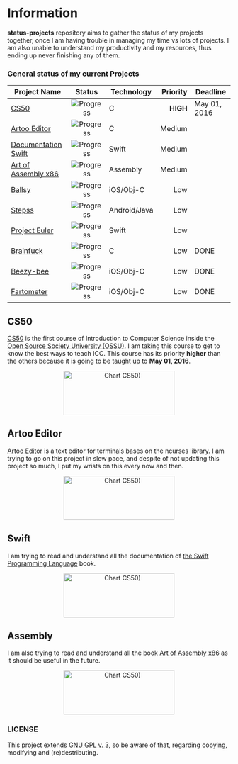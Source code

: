 # Information
__status-projects__ repository aims to gather the status of my projects together, once I am having trouble in managing my time vs lots of projects. I am also unable to understand my productivity and my resources, thus ending up never finishing any of them.

### General status of my current Projects

| Project Name                        | Status                                    | Technology  |  Priority  |  Deadline    |
| ----------------------------------- |:-----------------------------------------:| ----------- | ----------:|  --------    |
| [CS50](#cs50)                       | ![Progress](http://progressed.io/bar/20)  | C           | __HIGH__   | May 01, 2016 |
| [Artoo Editor](#artoo-editor)       | ![Progress](http://progressed.io/bar/20)  | C           | Medium     |              |
| [Documentation Swift](#swift)       | ![Progress](http://progressed.io/bar/30)  | Swift       | Medium     |              |
| [Art of Assembly x86](#assembly)    | ![Progress](http://progressed.io/bar/5)   | Assembly    | Medium     |              |
| [Ballsy](#ballsy)                   | ![Progress](http://progressed.io/bar/5)   | iOS/Obj-C   | Low        |              |
| [Stepss](#stepss)                   | ![Progress](http://progressed.io/bar/60)  | Android/Java| Low        |              |
| [Project Euler](#project-euler)     | ![Progress](http://progressed.io/bar/10)  | Swift       | Low        |              |
| [Brainfuck](#brainfuck-interpreter) | ![Progress](http://progressed.io/bar/100) | C           | Low        | DONE         |
| [Beezy-bee](#beezy-bee)             | ![Progress](http://progressed.io/bar/100) | iOS/Obj-C   | Low        | DONE         |
| [Fartometer](#fartometer)           | ![Progress](http://progressed.io/bar/100) | iOS/Obj-C   | Low        | DONE         |

## CS50

[CS50](https://www.edx.org/course/introduction-computer-science-harvardx-cs50x#!) is the first course of Introduction to Computer Science inside the [Open Source Society University (OSSU)](https://github.com/open-source-society/computer-science). I am taking this course to get to know the best ways to teach ICC. This course has its priority **higher** than the others because it is going to be taught up to **May 01, 2016**.

<div align="center"><img src='https://chart.googleapis.com/chart?cht=p&chs=250x100&chd=t:20,10,70&chco=8BC34A,CDDC39,C8E6C9&chl=Done|In%20Progress|To%20Do' alt='Chart CS50)' height='100' width='250' /></div>

## Artoo Editor
[Artoo Editor](https://github.com/luizperes/artoo-editor) is a text editor for terminals bases on the ncurses library. I am trying to go on this project in slow pace, and despite of not updating this project so much, I put my wrists on this every now and then.

<div align="center"><img src='https://chart.googleapis.com/chart?cht=p&chs=250x100&chd=t:20,5,75&chco=8BC34A,CDDC39,C8E6C9&chl=Done|In%20Progress|To%20Do' alt='Chart CS50)' height='100' width='250' /></div>

## Swift

I am trying to read and understand all the documentation of [the Swift Programming Language](https://itunes.apple.com/us/book/swift-programming-language/id1002622538?mt=11) book.

<div align="center"><img src='https://chart.googleapis.com/chart?cht=p&chs=250x100&chd=t:30,70&chl=Read|Not%20Read' alt='Chart CS50)' height='100' width='250' /></div>

## Assembly

I am also trying to read and understand all the book [Art of Assembly x86](http://www.plantation-productions.com/Webster/www.artofasm.com/Windows/PDFs/0_PDFIndexWin.html) as it should be useful in the future.

<div align="center"><img src='https://chart.googleapis.com/chart?cht=p&chs=250x100&chd=t:5,95&chl=Read|Not%20Read' alt='Chart CS50)' height='100' width='250' /></div>

### LICENSE
This project extends [GNU GPL v. 3](http://www.gnu.org/licenses/gpl-3.0.en.html), so be aware of that, regarding copying, modifying and (re)destributing.

